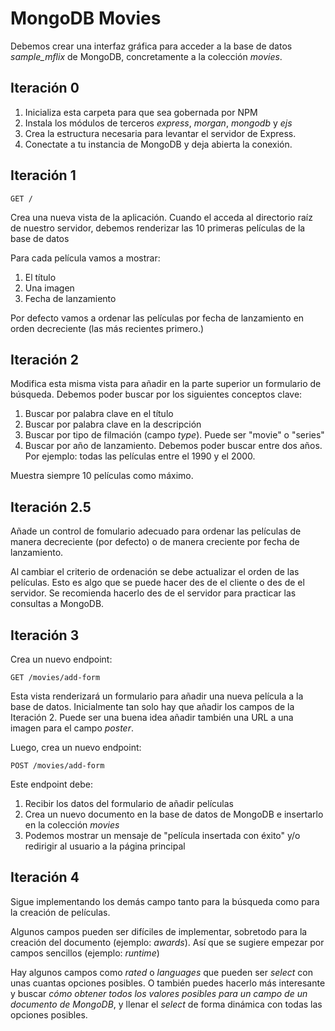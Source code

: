 # MongoDB Movies

Debemos crear una interfaz gráfica para acceder a la base de datos _sample_mflix_ de MongoDB, concretamente a la colección _movies_.

## Iteración 0

1. Inicializa esta carpeta para que sea gobernada por NPM
2. Instala los módulos de terceros _express_, _morgan_, _mongodb_ y _ejs_
3. Crea la estructura necesaria para levantar el servidor de Express.
4. Conectate a tu instancia de MongoDB y deja abierta la conexión.

## Iteración 1

`GET /`

Crea una nueva vista de la aplicación. Cuando el acceda al directorio raíz de nuestro servidor, debemos renderizar las 10 primeras películas de la base de datos

Para cada película vamos a mostrar:

1. El título
2. Una imagen 
3. Fecha de lanzamiento

Por defecto vamos a ordenar las películas por fecha de lanzamiento en orden decreciente (las más recientes primero.)

## Iteración 2

Modifica esta misma vista para añadir en la parte superior un formulario de búsqueda. Debemos poder buscar por los siguientes conceptos clave:

1. Buscar por palabra clave en el título
2. Buscar por palabra clave en la descripción
3. Buscar por tipo de filmación (campo _type_). Puede ser "movie" o "series"
4. Buscar por año de lanzamiento. Debemos poder buscar entre dos años. Por ejemplo: todas las películas entre el 1990 y el 2000.

Muestra siempre 10 películas como máximo.

## Iteración 2.5

Añade un control de fomulario adecuado para ordenar las películas de manera decreciente (por defecto) o de manera creciente por fecha de lanzamiento.

Al cambiar el criterio de ordenación se debe actualizar el orden de las películas. Esto es algo que se puede hacer des de el cliente o des de el servidor. Se recomienda hacerlo des de el servidor para practicar las consultas a MongoDB.

## Iteración 3

Crea un nuevo endpoint:

`GET /movies/add-form`

Esta vista renderizará un formulario para añadir una nueva película a la base de datos. Inicialmente tan solo hay que añadir los campos de la Iteración 2. Puede ser una buena idea añadir también una URL a una imagen para el campo _poster_.

Luego, crea un nuevo endpoint:

`POST /movies/add-form`

Este endpoint debe:

1. Recibir los datos del formulario de añadir películas
2. Crea un nuevo documento en la base de datos de MongoDB e insertarlo en la colección _movies_
3. Podemos mostrar un mensaje de "película insertada con éxito" y/o redirigir al usuario a la página principal

## Iteración 4

Sigue implementando los demás campo tanto para la búsqueda como para la creación de películas.

Algunos campos pueden ser difíciles de implementar, sobretodo para la creación del documento (ejemplo: _awards_). Así que se sugiere empezar por campos sencillos (ejemplo: _runtime_)

Hay algunos campos como _rated_ o _languages_ que pueden ser _select_ con unas cuantas opciones posibles. O también puedes hacerlo más interesante y buscar _cómo obtener todos los valores posibles para un campo de un documento de MongoDB_, y llenar el _select_ de forma dinámica con todas las opciones posibles.





